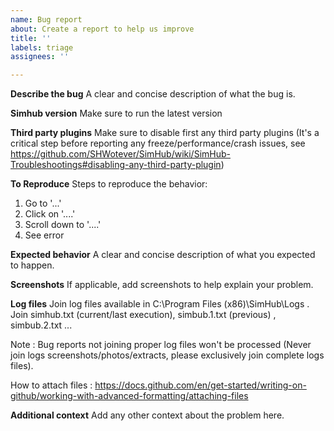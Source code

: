```yaml
---
name: Bug report
about: Create a report to help us improve
title: ''
labels: triage
assignees: ''

---
```

**Describe the bug**
A clear and concise description of what the bug is.

**Simhub version**
Make sure to run the latest version

**Third party plugins**
Make sure to disable first any third party plugins (It's a critical step before reporting any freeze/performance/crash issues, see https://github.com/SHWotever/SimHub/wiki/SimHub-Troubleshootings#disabling-any-third-party-plugin)

**To Reproduce**
Steps to reproduce the behavior:
1. Go to '...'
2. Click on '....'
3. Scroll down to '....'
4. See error

**Expected behavior**
A clear and concise description of what you expected to happen.

**Screenshots**
If applicable, add screenshots to help explain your problem.

**Log files**
Join log files available in C:\Program Files (x86)\SimHub\Logs . Join simhub.txt (current/last execution), simbub.1.txt (previous) , simbub.2.txt ...

Note : Bug reports not joining proper log files won't be processed (Never join logs screenshots/photos/extracts, please exclusively join complete logs files).

How to attach files : https://docs.github.com/en/get-started/writing-on-github/working-with-advanced-formatting/attaching-files

**Additional context**
Add any other context about the problem here.
